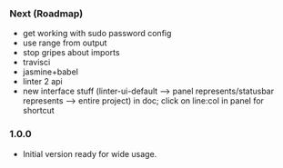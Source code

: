 ### Next (Roadmap)
- get working with sudo password config
- use range from output
- stop gripes about imports
- travisci
- jasmine+babel
- linter 2 api
- new interface stuff (linter-ui-default --> panel represents/statusbar represents --> entire project) in doc; click on line:col in panel for shortcut

### 1.0.0
- Initial version ready for wide usage.
